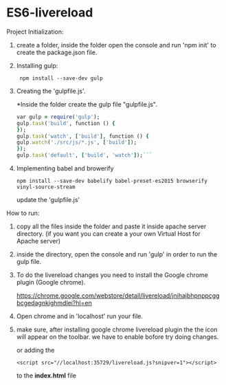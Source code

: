 # ES6-livereload

Project Initialization:

1. create a folder, inside the folder open the console and run 'npm init' to create the package.json file.

2. Installing gulp:

     ` npm install --save-dev gulp`
     
3. Creating the 'gulpfile.js'.

   *Inside the folder create the gulp file "gulpfile.js".
   
     ```Ruby
     var gulp = require('gulp');
     gulp.task('build', function () {
     });
     gulp.task('watch', ['build'], function () {
     gulp.watch('./src/js/*.js', ['build']);
     });
     gulp.task('default', ['build', 'watch']);```
     
4. Implementing babel and browerify

     `npm install --save-dev babelify babel-preset-es2015 browserify vinyl-source-stream`
     
     update the 'gulpfile.js'
     
     

How to run:

1. copy all the files inside the folder and paste it inside apache server directory.
   (if you want you can create a your own Virtual Host for Apache server)

2. inside the directory, open the console and run 'gulp' in order to run the gulp file.

3. To do the livereload changes you need to install the Google chrome plugin (Google chrome).

   https://chrome.google.com/webstore/detail/livereload/jnihajbhpnppcggbcgedagnkighmdlei?hl=en

4. Open chrome and in 'localhost' run your file.

5. make sure, after installing google chrome livereload plugin the the icon will appear on the toolbar. 
   we have to enable bofore try doing changes.
   
   or adding the
   
   ```<script src="//localhost:35729/livereload.js?snipver=1"></script>```
   
   to the **index.html** file
